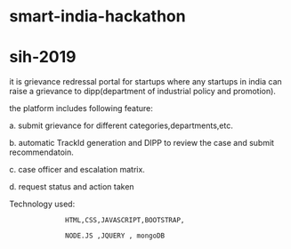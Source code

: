 # smart-india-hackathon
# sih-2019
it is grievance redressal portal for startups where any startups in india can raise a grievance to dipp(department of industrial policy and promotion).

the platform includes following feature:

a. submit grievance for different categories,departments,etc.

b. automatic TrackId generation and DIPP to review the case and submit recommendatoin.

c. case officer and escalation matrix.

d. request status and action taken

Technology used: 

                  HTML,CSS,JAVASCRIPT,BOOTSTRAP,
                  
                  NODE.JS ,JQUERY , mongoDB
           

